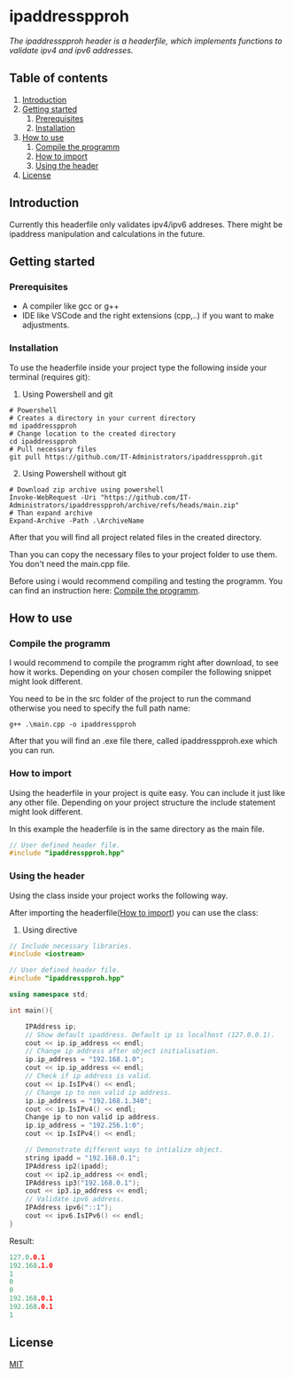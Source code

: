# ipaddresspproh

_The ipaddresspproh header is a headerfile, which implements functions to validate ipv4 and ipv6 addresses._

## Table of contents

1. [Introduction](#introduction)
2. [Getting started](#getting-started)
    1. [Prerequisites](#prerequisites)
    2. [Installation](#installation)
3. [How to use](#how-to-use)
    1. [Compile the programm](#compile-the-programm)
    1. [How to import](#how-to-import)
    2. [Using the header](#using-the-header)
4. [License](/LICENSE)

## Introduction

Currently this headerfile only validates ipv4/ipv6 addreses. There might be ipaddress manipulation and calculations in the future.

## Getting started

### Prerequisites

- A compiler like gcc or g++
- IDE like VSCode and the right extensions (cpp,..) if you want to make adjustments.

### Installation

To use the headerfile inside your project type the following inside your terminal (requires git):

1. Using Powershell and git

```PS
# Powershell
# Creates a directory in your current directory
md ipaddresspproh
# Change location to the created directory
cd ipaddresspproh
# Pull necessary files
git pull https://github.com/IT-Administrators/ipaddresspproh.git
```
2. Using Powershell without git

```PS
# Download zip archive using powershell
Invoke-WebRequest -Uri "https://github.com/IT-Administrators/ipaddresspproh/archive/refs/heads/main.zip"
# Than expand archive
Expand-Archive -Path .\ArchiveName
```

After that you will find all project related files in the created directory. 

Than you can copy the necessary files to your project folder to use them. You don't need the main.cpp file.

Before using i would recommend compiling and testing the programm. You can find an instruction here: [Compile the programm](#compile-the-programm).

## How to use

### Compile the programm

I would recommend to compile the programm right after download, to see how it works. 
Depending on your chosen compiler the following snippet might look different.

You need to be in the src folder of the project to run the command otherwise you need to specify the full path name:
```
g++ .\main.cpp -o ipaddresspproh
```
After that you will find an .exe file there, called ipaddresspproh.exe which you can run. 

### How to import

Using the headerfile in your project is quite easy. You can include it just like any other file. Depending on your project structure the include statement might look different.

In this example the headerfile is in the same directory as the main file.

```cpp 
// User defined header file.
#include "ipaddresspproh.hpp"
```

### Using the header

Using the class inside your project works the following way. 

After importing the headerfile([How to import](#how-to-import)) you can use the class:

1. Using directive
```cpp
// Include necessary libraries.
#include <iostream>

// User defined header file.
#include "ipaddresspproh.hpp"

using namespace std;

int main(){

    IPAddress ip;
    // Show default ipaddress. Default ip is localhost (127.0.0.1).
    cout << ip.ip_address << endl;
    // Change ip address after object initialisation.
    ip.ip_address = "192.168.1.0";
    cout << ip.ip_address << endl;
    // Check if ip address is valid. 
    cout << ip.IsIPv4() << endl;
    // Change ip to non valid ip address.
    ip.ip_address = "192.168.1.340";
    cout << ip.IsIPv4() << endl;
    Change ip to non valid ip address.
    ip.ip_address = "192.256.1:0";
    cout << ip.IsIPv4() << endl;

    // Demonstrate different ways to intialize object.
    string ipadd = "192.168.0.1";
    IPAddress ip2(ipadd);
    cout << ip2.ip_address << endl;
    IPAddress ip3("192.168.0.1");
    cout << ip3.ip_address << endl;
    // Validate ipv6 address.
    IPAddress ipv6("::1");
    cout << ipv6.IsIPv6() << endl;
}
```
Result:
```cpp
127.0.0.1 
192.168.1.0
1
0
0
192.168.0.1
192.168.0.1
1
```

## License

[MIT](/LICENSE)